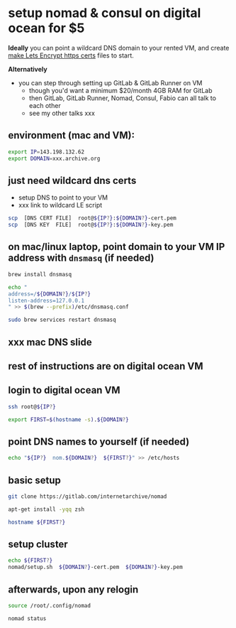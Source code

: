 # setup nomad & consul on digital ocean for $5

**Ideally** you can point a wildcard DNS domain to your rented VM,
and create [make Lets Encrypt https certs](xxx) files to start.

**Alternatively**
- you can step through setting up GitLab & GitLab Runner on VM
  - though you'd want a minimum $20/month 4GB RAM for GitLab
  - then GitLab, GitLab Runner, Nomad, Consul, Fabio can all talk to each other
  - see my other talks xxx


## environment (mac and VM):
```bash
export IP=143.198.132.62
export DOMAIN=xxx.archive.org
```

## just need wildcard dns certs
- setup DNS to point to your VM
- xxx link to wildcard LE script
```bash
scp  [DNS CERT FILE]  root@${IP?}:${DOMAIN?}-cert.pem
scp  [DNS KEY  FILE]  root@${IP?}:${DOMAIN?}-key.pem
```

## on mac/linux laptop, point domain to your VM IP address with `dnsmasq` (if needed)
```bash
brew install dnsmasq

echo "
address=/${DOMAIN?}/${IP?}
listen-address=127.0.0.1
" >> $(brew --prefix)/etc/dnsmasq.conf

sudo brew services restart dnsmasq
```

## xxx mac DNS slide


## rest of instructions are on digital ocean VM

## login to digital ocean VM
```bash
ssh root@${IP?}

export FIRST=$(hostname -s).${DOMAIN?}
```


## point DNS names to yourself (if needed)
```bash
echo "${IP?}  nom.${DOMAIN?}  ${FIRST?}" >> /etc/hosts
```


## basic setup
```bash
git clone https://gitlab.com/internetarchive/nomad

apt-get install -yqq zsh

hostname ${FIRST?}
```


## setup cluster
```bash
echo ${FIRST?}
nomad/setup.sh  ${DOMAIN?}-cert.pem  ${DOMAIN?}-key.pem
```


## afterwards, upon any relogin
```bash
source /root/.config/nomad

nomad status
```
